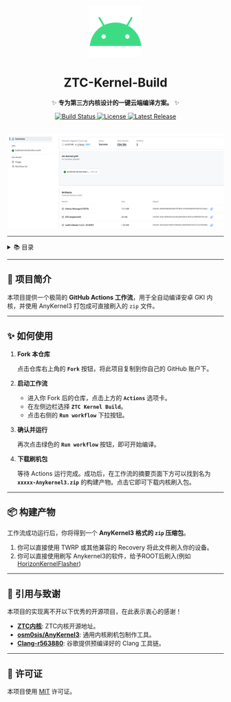 <div align="center">

  <!-- 项目 Logo: 采用了 Google Actions for Android 的官方图标，完美契合主题 -->
  <img src="https://github.com/github/explore/blob/main/topics/android/android.png?raw=true" alt="logo" width="120">
  <h1 align="center">ZTC-Kernel-Build</h1>
  
  <!-- Slogan -->
  <p align="center">
    ✨ <strong>专为第三方内核设计的一键云端编译方案。</strong> ✨
  </p>

   <p align="center">
    <a href="https://github.com/zzh20188/ZTC-Kernel-Build/actions/workflows/ztc-kernel.yml">
      <img alt="Build Status" src="https://img.shields.io/github/actions/workflow/status/zzh20188/ZTC-Kernel-Build/ztc-kernel.yml?branch=main&style=for-the-badge&logo=githubactions&logoColor=white">
    </a>
    <a href="https://github.com/zzh20188/ZTC-Kernel-Build/blob/main/LICENSE">
      <img alt="License" src="https://img.shields.io/github/license/zzh20188/ZTC-Kernel-Build?style=for-the-badge&color=blue">
    </a>
    <a href="https://github.com/zzh20188/ZTC-Kernel-Build/releases/latest">
      <img alt="Latest Release" src="https://img.shields.io/github/v/release/zzh20188/ZTC-Kernel-Build?style=for-the-badge&color=brightgreen">
    </a>
  </p>
  
  <br>

  <!-- 推荐放一张你自己项目 Actions 成功运行并产出 Artifacts 的截图 -->
  <img src="assets/build.png" alt="demo">

</div>

---

<!-- 目录 -->
<details>
  <summary>📚 目录</summary>
  <ol>
    <li><a href="#-项目简介">项目简介</a></li>
    <li><a href="#-如何使用">如何使用</a></li>
    <li><a href="#-构建产物">构建产物</a></li>
    <li><a href="#-引用与致谢">引用与致谢</a></li>
    <li><a href="#-许可证">许可证</a></li>
  </ol>
</details>

---

## 🚀 项目简介
本项目提供一个极简的 **GitHub Actions 工作流**，用于全自动编译安卓 GKI 内核，并使用 AnyKernel3 打包成可直接刷入的 `zip` 文件。

---

## ✨ 如何使用

1.  **Fork 本仓库**
    
    点击仓库右上角的 **`Fork`** 按钮，将此项目复制到你自己的 GitHub 账户下。

2.  **启动工作流**

    *   进入你 Fork 后的仓库，点击上方的 **`Actions`** 选项卡。
    *   在左侧边栏选择 **`ZTC Kernel Build`**。
    *   点击右侧的 **`Run workflow`** 下拉按钮。

3.  **确认并运行**
    
    再次点击绿色的 **`Run workflow`** 按钮，即可开始编译。

4.  **下载刷机包**

    等待 Actions 运行完成。成功后，在工作流的摘要页面下方可以找到名为 **`xxxxx-Anykernel3.zip`** 的构建产物。点击它即可下载内核刷入包。

---

## 📦 构建产物

工作流成功运行后，你将得到一个 **AnyKernel3 格式的 `zip` 压缩包**。

1. 你可以直接使用 TWRP 或其他兼容的 Recovery 将此文件刷入你的设备。
2. 你可以直接使用刷写 Anykernel3的软件，给予ROOT后刷入(例如[HorizonKernelFlasher](https://github.com/libxzr/HorizonKernelFlasher/releases))

---

## 🙏 引用与致谢

本项目的实现离不开以下优秀的开源项目，在此表示衷心的感谢！

*   **[ZTC内核](https://android.googlesource.com/kernel/common/)**: ZTC内核开源地址。
*   **[osm0sis/AnyKernel3](https://github.com/osm0sis/AnyKernel3)**: 通用内核刷机包制作工具。
*   **[Clang-r563880](https://android.googlesource.com/platform/prebuilts/clang/host/linux-x86/+/refs/heads/mirror-goog-main-llvm-toolchain-source)**: 谷歌提供预编译好的 Clang 工具链。

---

## 📄 许可证

本项目使用 [MIT](LICENSE) 许可证。